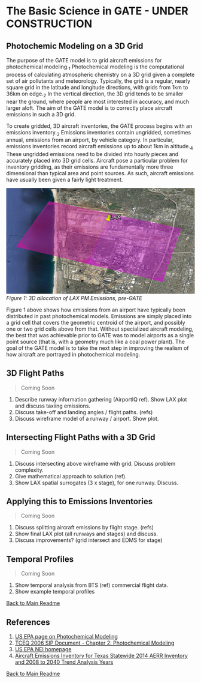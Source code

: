 # The Basic Science in GATE - UNDER CONSTRUCTION


## Photochemic Modeling on a 3D Grid

The purpose of the GATE model is to grid aircraft emissions for photochemical modeling.<sub>1</sub>  Photochemical modeling is the computational process of calculating atmospheric chemistry on a 3D grid given a complete set of air pollutants and meteorology. Typically, the grid is a regular, nearly square grid in the latitude and longitude directions, with grids from 1km to 36km on edge.<sub>2</sub> In the vertical direction, the 3D grid tends to be smaller near the ground, where people are most interested in accuracy, and much larger aloft. The aim of the GATE model is to correctly place aircraft emissions in such a 3D grid.

To create gridded, 3D aircraft inventories, the GATE process begins with an emissions inventory.<sub>3</sub> Emissions inventories contain ungridded, sometimes annual, emissions from an airport, by vehicle category. In particular, emissions inventories record aircraft emissions up to about 1km in altitude.<sub>4</sub> These ungridded emissions need to be divided into hourly pieces and accurately placed into 3D grid cells. Aircraft pose a particular problem for inventory gridding, as their emissions are fundamentally more three dimensional than typical area and point sources. As such, aircraft emissions have usually been given a fairly light treatment.

![Figure 1: 3D allocation of LAX PM Emissions, pre-GATE](resources/LAX_2012_PM_simple.png)
*Figure 1: 3D allocation of LAX PM Emissions, pre-GATE*

Figure 1 above shows how emissions from an airport have typically been distributed in past photochemical models. Emissions are simply placed into a grid cell that covers the geometric centroid of the airport, and possibly one or two grid cells above from that. Without specialized aircraft modeling, the best that was achievable prior to GATE was to model airports as a single point source (that is, with a geometry much like a coal power plant). The goal of the GATE model is to take the next step in improving the realism of how aircraft are portrayed in photochemical modeling.


## 3D Flight Paths

> Coming Soon

1. Describe runway information gathering (AirportIQ ref). Show LAX plot and discuss taxiing emissions.
2. Discuss take-off and landing angles / flight paths.  (refs)
3. Discuss wireframe model of a runway / airport. Show plot.


## Intersecting Flight Paths with a 3D Grid

> Coming Soon

1. Discuss intersecting above wireframe with grid.  Discuss problem complexity.
2. Give mathematical approach to solution (ref).
3. Show LAX spatial surrogates (3 x stage), for one runway. Discuss.


## Applying this to Emissions Inventories

> Coming Soon

1. Discuss splitting aircraft emissions by flight stage. (refs)
2. Show final LAX plot (all runways and stages) and discuss.
3. Discuss improvements?  (grid intersect and EDMS for stage)


## Temporal Profiles

> Coming Soon

1. Show temporal analysis from BTS (ref) commercial flight data.
2. Show example temporal profiles


[Back to Main Readme](../README.md)


## References

1. [US EPA page on Photochemical Modeling](https://www3.epa.gov/scram001/photochemicalindex.htm)
2. [TCEQ 2006 SIP Document - Chapter 2: Photochemical Modeling](http://www.tceq.texas.gov/assets/public/implementation/air/sip/hgb/hgb_sip_2006/06027SIP_proCh2.pdf)
3. [US EPA NEI homepage](https://www.epa.gov/air-emissions-inventories/national-emissions-inventory-nei)
4. [Aircraft Emissions Inventory for Texas Statewide 2014 AERR Inventory and 2008 to 2040 Trend Analysis Years](https://www.tceq.texas.gov/assets/public/implementation/air/am/contracts/reports/ei/582155160603FY1508-20160516-erg-2014_AERR_Inventory_Aircraft_Revised.pdf)


[Back to Main Readme](../README.md)
